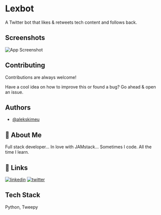 
# Lexbot

A Twitter bot that likes & retweets tech content and follows back.

## Screenshots

![App Screenshot](https://raw.githubusercontent.com/alekskimeu/lexbot/master/images/screenshot.png)

  
## Contributing

Contributions are always welcome!

Have a cool idea on how to improve this or found a bug? Go ahead & open an issue.

  
## Authors

- [@alekskimeu](https://www.github.com/alekskimeu)

  
## 🚀 About Me
Full stack developer...
In love with JAMstack...
Sometimes I code. All the time I learn.

  
## 🔗 Links
[![linkedin](https://img.shields.io/badge/linkedin-0A66C2?style=for-the-badge&logo=linkedin&logoColor=white)](https://www.linkedin.com/https://www.linkedin.com/in/alexkimeu/)
[![twitter](https://img.shields.io/badge/twitter-1DA1F2?style=for-the-badge&logo=twitter&logoColor=white)](https://twitter.com/alekskimeu)

  
## Tech Stack

Python, Tweepy

  
